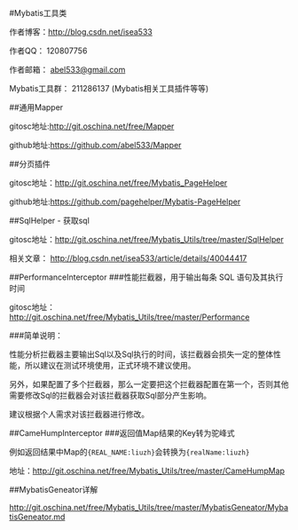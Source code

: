 #Mybatis工具类

作者博客：http://blog.csdn.net/isea533

作者QQ： 120807756

作者邮箱： abel533@gmail.com

Mybatis工具群： 211286137 (Mybatis相关工具插件等等)

##通用Mapper

gitosc地址:http://git.oschina.net/free/Mapper

github地址:https://github.com/abel533/Mapper

##分页插件

gitosc地址：http://git.oschina.net/free/Mybatis_PageHelper

github地址:https://github.com/pagehelper/Mybatis-PageHelper

##SqlHelper - 获取sql

gitosc地址：http://git.oschina.net/free/Mybatis_Utils/tree/master/SqlHelper 

相关文章： http://blog.csdn.net/isea533/article/details/40044417

##PerformanceInterceptor
###性能拦截器，用于输出每条 SQL 语句及其执行时间

gitosc地址：http://git.oschina.net/free/Mybatis_Utils/tree/master/Performance

###简单说明：  

性能分析拦截器主要输出Sql以及Sql执行的时间，该拦截器会损失一定的整体性能，所以建议在测试环境使用，正式环境不建议使用。  

另外，如果配置了多个拦截器，那么一定要把这个拦截器配置在第一个，否则其他需要修改Sql的拦截器会对该拦截器获取Sql部分产生影响。  

建议根据个人需求对该拦截器进行修改。    

##CameHumpInterceptor
###返回值Map结果的Key转为驼峰式

例如返回结果中Map的`{REAL_NAME:liuzh}`会转换为`{realName:liuzh}`  

地址：http://git.oschina.net/free/Mybatis_Utils/tree/master/CameHumpMap

##MybatisGeneator详解  

http://git.oschina.net/free/Mybatis_Utils/tree/master/MybatisGeneator/MybatisGeneator.md
